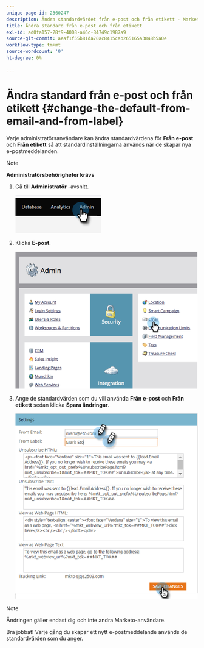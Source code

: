 ```yaml
---
unique-page-id: 2360247
description: Ändra standardvärdet från e-post och från etikett - Marketo Docs - produktdokumentation
title: Ändra standard från e-post och från etikett
exl-id: ad0fa157-28f9-4008-a46c-84749c1987a9
source-git-commit: aeaf1f55b81da70ac8415cab265165a3848b5a0e
workflow-type: tm+mt
source-wordcount: '0'
ht-degree: 0%

---
```


# Ändra standard från e-post och från etikett {#change-the-default-from-email-and-from-label}

Varje administratörsanvändare kan ändra standardvärdena för **Från e-post** och **Från etikett** så att standardinställningarna används när de skapar nya e-postmeddelanden.

>[!NOTE]
>
>**Administratörsbehörigheter krävs**

1. Gå till **Administratör** -avsnitt.

   ![](assets/change-the-default-from-email-and-from-label-1.png)

1. Klicka **E-post**.

   ![](assets/change-the-default-from-email-and-from-label-2.png)

1. Ange de standardvärden som du vill använda **Från e-post** och **Från etikett** sedan klicka **Spara ändringar**.

   ![](assets/change-the-default-from-email-and-from-label-3.png)

>[!NOTE]
>
>Ändringen gäller endast dig och inte andra Marketo-användare.

Bra jobbat! Varje gång du skapar ett nytt e-postmeddelande används de standardvärden som du anger.
